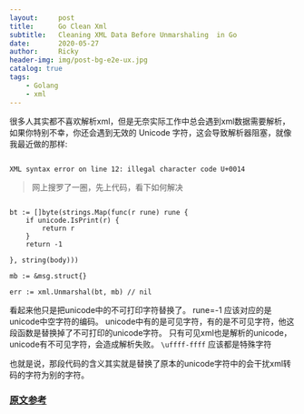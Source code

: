 ```yaml
---
layout:     post
title:      Go Clean Xml 
subtitle:   Cleaning XML Data Before Unmarshaling  in Go
date:       2020-05-27
author:     Ricky
header-img: img/post-bg-e2e-ux.jpg
catalog: true
tags:
    - Golang
    - xml
---
```



很多人其实都不喜欢解析xml，但是无奈实际工作中总会遇到xml数据需要解析，
如果你特别不幸，你还会遇到无效的 Unicode 字符，这会导致解析器阻塞，就像我最近做的那样:


```shell script

XML syntax error on line 12: illegal character code U+0014
```


> 网上搜罗了一圈，先上代码，看下如何解决


```golang

bt := []byte(strings.Map(func(r rune) rune {
    if unicode.IsPrint(r) {
        return r
    }
    return -1

}, string(body)))

mb := &msg.struct{}

err := xml.Unmarshal(bt, mb) // nil

```

看起来他只是把unicode中的不可打印字符替换了。
rune=-1 应该对应的是unicode中空字符的编码。
unicode中有的是可见字符，有的是不可见字符，他这段函数是替换掉了不可打印的unicode字符。
只有可见xml也是解析的unicode，unicode有不可见字符，会造成解析失败。
```\uffff-ffff``` 应该都是特殊字符 

也就是说，那段代码的含义其实就是替换了原本的unicode字符中的会干扰xml转码的字符为别的字符。

### [原文参考](https://blog.zikes.me/post/cleaning-xml-files-before-unmarshaling-in-go/)
